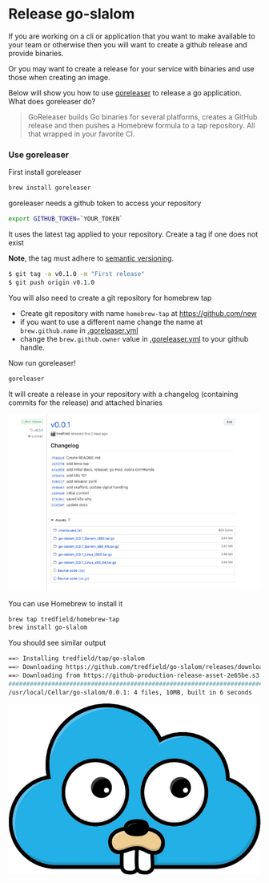 # Release go-slalom

If you are working on a cli or application that you want to make available to your team or otherwise then you will want
to create a github release and provide binaries. 

Or you may want to create a release for your service with binaries and use those when creating an image.

Below will show you how to use [goreleaser](https://goreleaser.com) to release a go application. What does goreleaser do?

>GoReleaser builds Go binaries for several platforms, creates a GitHub release and then pushes a Homebrew formula to a 
tap repository. All that wrapped in your favorite CI.

### Use goreleaser

First install goreleaser

```bash
brew install goreleaser
```

goreleaser needs a github token to access your repository

```bash
export GITHUB_TOKEN=`YOUR_TOKEN`
```

It uses the latest tag applied to your repository. Create a tag if one does not exist

**Note**, the tag must adhere to [semantic versioning](https://goreleaser.com/semver). 
```bash
$ git tag -a v0.1.0 -m "First release"
$ git push origin v0.1.0
```

You will also need to create a git repository for homebrew tap

- Create git repository with name `homebrew-tap` at <https://github.com/new>
- if you want to use a different name change the name at `brew.github.name` in [.goreleaser.yml](../.goreleaser.yml)
- change the `brew.github.owner` value in [.goreleaser.yml](../.goreleaser.yml) to your github handle.

Now run goreleaser!
```bash
goreleaser
```

It will create a release in your repository with a changelog (containing commits for the release) and attached binaries

![release](screens/release.png)

You can use Homebrew to install it

```bash
brew tap tredfield/homebrew-tap
brew install go-slalom
```

You should see similar output
```bash
==> Installing tredfield/tap/go-slalom
==> Downloading https://github.com/tredfield/go-slalom/releases/download/v0.0.1/go-slalom_0.0.1_Darwin_x86_64.tar.gz
==> Downloading from https://github-production-release-asset-2e65be.s3.amazonaws.com/184909404/22f48880-71d3-11e9-951b-d
######################################################################## 100.0%
/usr/local/Cellar/go-slalom/0.0.1: 4 files, 10MB, built in 6 seconds
```

![go-cloud](images/gopher-cloud.png)